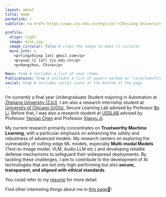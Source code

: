 ```yaml
---
layout: about
title: Home
permalink: /
subtitle: <a href='https://www.zju.edu.cn/english/'>Zhejiang University</a>, College of Electrical Engineering.

profile:
  align: right
  image: mine.jpg
  image_circular: false # crops the image to make it circular
  more_info: >
    <p>lingzhiyxp [at] gmail.com</p>
    <p>yuan_lz [at] zju.edu.cn</p>
    <p>Hangzhou, China</p>

News: true # includes a list of news items
Publicatoins: true # includes a list of papers marked as "selected={true}"
social: true # includes social icons at the bottom of the page
---
```


I’m currently a final year Undergraduate Student majoring in Automation at <a href='https://www.zju.edu.cn/english/'>Zhejiang University (ZJU)</a>. I am also a research internship student at <a href='https://www.uchicago.edu/'>University of Chicago (UChi)<a/>, Secure Learning Lab advised by Professor <a href=' https://aisecure.github.io/'> Bo Li</a>. Before that, I was also a research student at <a href='https://www.usslab.org/'> USSLAB</a> advised by Professor <a href='https://person.zju.edu.cn/en/0020875'>Yanjiao Chen</a> and Professor <a href='https://sites.google.com/site/xiaoyuijh/home'> Xiaoyu Ji</a>.

My current research primarily concentrates on **Trustworthy Machine Learning**, with a particular emphasis on enhancing the safety and robustness of advanced models. My research centers on exploring the vulnerability of cutting-edge ML models, especially **Multi-modal Models** (Text-to-Image model, VLM, Audio LLM etc.) and developing reliable defense mechanisms to safeguard their widespread deployments. By tackling these challenges, I aim to contribute to the development of AI technologies that are not only high-performing but also **secure, transparent, and aligned with ethical standards**.

You could refer to my <a href="https://lingzhiyxp.github.io/assets/pdf/CV_11_26.pdf">resume</a> for more detail.

Find other interesting things about me in <a href="https://lingzhiyxp.github.io/AboutMe/">this page🧩</a>!

<!--Refer to my <a href="{{ page.cv_pdf | prepend: 'assets/pdf/' | relative_url}}" target="_blank">resume</a> for more detail.-->


<!-- Write your biography here. Tell the world about yourself. Link to your favorite [subreddit](http://reddit.com). You can put a picture in, too. The code is already in, just name your picture `prof_pic.jpg` and put it in the `img/` folder.

Put your address / P.O. box / other info right below your picture. You can also disable any of these elements by editing `profile` property of the YAML header of your `_pages/about.md`. Edit `_bibliography/papers.bib` and Jekyll will render your [publications page](/al-folio/publications/) automatically.

Link to your social media connections, too. This theme is set up to use [Font Awesome icons](https://fontawesome.com/) and [Academicons](https://jpswalsh.github.io/academicons/), like the ones below. Add your Facebook, Twitter, LinkedIn, Google Scholar, or just disable all of them. -->
